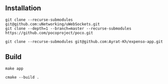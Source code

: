 ## Installation

```
git clone --recurse-submodules git@github.com:uNetworking/uWebSockets.git
git clone --depth=1 --branch=master --recurse-submodules https://github.com/pocoproject/poco.git

```

```
git clone --recurse-submodules git@github.com:Ayrat-Kh/expenso-app.git
```

## Build

```
make app
```

```
cmake --build .
```
